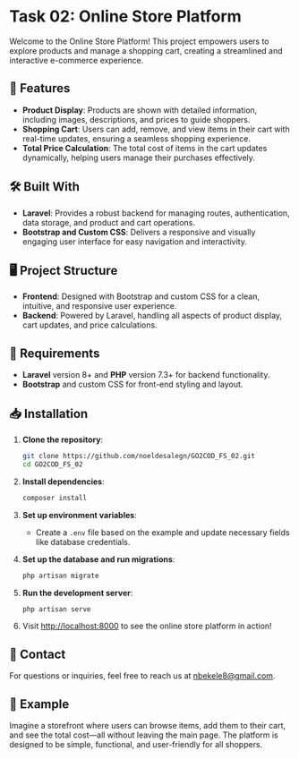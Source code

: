 # Task 02: Online Store Platform

Welcome to the Online Store Platform! This project empowers users to explore products and manage a shopping cart, creating a streamlined and interactive e-commerce experience.

## 🚀 Features
- **Product Display**: Products are shown with detailed information, including images, descriptions, and prices to guide shoppers.
- **Shopping Cart**: Users can add, remove, and view items in their cart with real-time updates, ensuring a seamless shopping experience.
- **Total Price Calculation**: The total cost of items in the cart updates dynamically, helping users manage their purchases effectively.

## 🛠️ Built With
- **Laravel**: Provides a robust backend for managing routes, authentication, data storage, and product and cart operations.
- **Bootstrap and Custom CSS**: Delivers a responsive and visually engaging user interface for easy navigation and interactivity.

## 🖥️ Project Structure
- **Frontend**: Designed with Bootstrap and custom CSS for a clean, intuitive, and responsive user experience.
- **Backend**: Powered by Laravel, handling all aspects of product display, cart updates, and price calculations.

## 📄 Requirements
- **Laravel** version 8+ and **PHP** version 7.3+ for backend functionality.
- **Bootstrap** and custom CSS for front-end styling and layout.

## 📥 Installation

1. **Clone the repository**:

    ```bash
    git clone https://github.com/noeldesalegn/GO2COD_FS_02.git
    cd GO2COD_FS_02
    ```

2. **Install dependencies**:

    ```bash
    composer install
    ```

3. **Set up environment variables**:

    - Create a `.env` file based on the example and update necessary fields like database credentials.

4. **Set up the database and run migrations**:

    ```bash
    php artisan migrate
    ```

5. **Run the development server**:

    ```bash
    php artisan serve
    ```

6. Visit [http://localhost:8000](http://localhost:8000) to see the online store platform in action!

## 📧 Contact
For questions or inquiries, feel free to reach us at [nbekele8@gmail.com](mailto:nbekele8@gmail.com).

## 📸 Example
Imagine a storefront where users can browse items, add them to their cart, and see the total cost—all without leaving the main page. The platform is designed to be simple, functional, and user-friendly for all shoppers.
